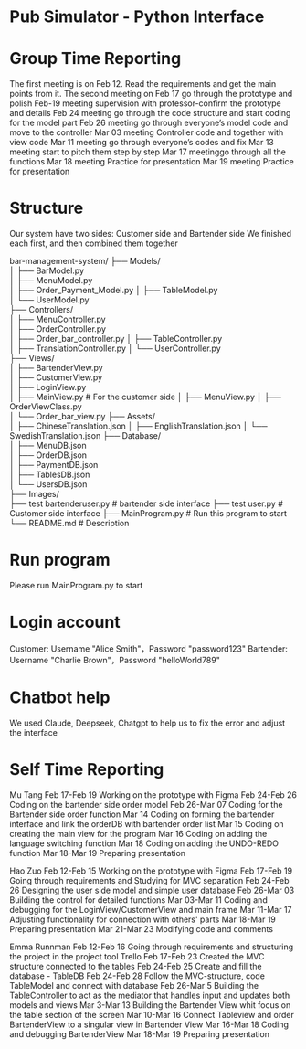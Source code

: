 # Pub Simulator - Python Interface



# Group Time Reporting
The first meeting is on Feb 12. Read the requirements and get the main points from it.
The second meeting on Feb 17 go through the prototype and polish
Feb-19 meeting supervision with professor-confirm the prototype and details
Feb 24 meeting go through the code structure and start coding for the model part
Feb 26 meeting go through everyone’s model code and move to the controller
Mar 03 meeting Controller code and together with view code
Mar 11  meeting go through everyone’s codes and fix
Mar 13  meeting start to pitch them step by step
Mar 17 meetinggo through all the functions
Mar 18 meeting Practice for presentation
Mar 19 meeting Practice for presentation

# Structure
Our system have two sides: Customer side and Bartender side
We finished each first, and then combined them together

bar-management-system/
├── Models/                     
│   ├── BarModel.py            
│   ├── MenuModel.py           
│   ├── Order_Payment_Model.py 
│   ├── TableModel.py          
│   └── UserModel.py           
├── Controllers/                
│   ├── MenuController.py      
│   ├── OrderController.py     
│   ├── Order_bar_controller.py
│   ├── TableController.py     
│   ├── TranslationController.py 
│   └── UserController.py      
├── Views/                      
│   ├── BartenderView.py       
│   ├── CustomerView.py        
│   ├── LoginView.py           
│   ├── MainView.py            # For the customer side
│   ├── MenuView.py
│   ├── OrderViewClass.py       
│   └── Order_bar_view.py
├── Assets/                     
│   ├── ChineseTranslation.json 
│   ├── EnglishTranslation.json 
│   └── SwedishTranslation.json 
├── Database/                   
│   ├── MenuDB.json            
│   ├── OrderDB.json           
│   ├── PaymentDB.json        
│   ├── TablesDB.json          
│   └── UsersDB.json           
├── Images/               
├── test bartenderuser.py   # bartender side interface
├── test user.py    # Customer side interface
├── MainProgram.py             # Run this program to start
└── README.md                   # Description

# Run program
Please run MainProgram.py to start

# Login account
Customer: 
Username "Alice Smith"，Password "password123"
Bartender:
Username "Charlie Brown"，Password "helloWorld789"

# Chatbot help
We used Claude, Deepseek, Chatgpt to help us to fix the error and adjust the interface

# Self Time Reporting
Mu Tang
Feb 17-Feb 19 Working on the prototype with Figma
Feb 24-Feb 26 Coding on the bartender side order model
Feb 26-Mar 07 Coding for the Bartender side order function
Mar 14 Coding on forming the bartender interface and link the orderDB with bartender order list
Mar 15 Coding on creating the main view for the program
Mar 16 Coding on adding the language switching function
Mar 18 Coding on adding the UNDO-REDO function
Mar 18-Mar 19 Preparing presentation

Hao Zuo
Feb 12-Feb 15 Working on the prototype with Figma
Feb 17-Feb 19 Going through requirements and Studying for MVC separation
Feb 24-Feb 26 Designing the user side model and simple user database
Feb 26-Mar 03 Building the control for detailed functions
Mar 03-Mar 11 Coding and debugging for the LoginView/CustomerView and main frame
Mar 11-Mar 17 Adjusting functionality for connection with others' parts
Mar 18-Mar 19 Preparing presentation
Mar 21-Mar 23 Modifying code and comments

Emma Runnman 
Feb 12-Feb 16 Going through requirements and structuring the project in the project tool Trello
Feb 17-Feb 23 Created the MVC structure connected to the tables
Feb 24-Feb 25 Create and fill the database - TableDB
Feb 24-Feb 28 Follow the MVC-structure, code TableModel and connect with database
Feb 26-Mar 5 Building the TableController to act as the mediator that handles input and updates both models and views
Mar 3-Mar 13 Building the Bartender View whit focus on the table section of the screen
Mar 10-Mar 16 Connect Tableview and order BartenderView to a singular view in Bartender View
Mar 16-Mar 18 Coding and debugging BartenderView
Mar 18-Mar 19 Preparing presentation

